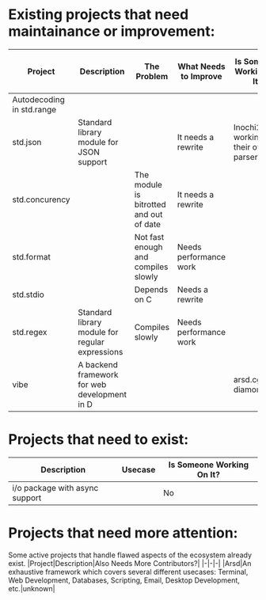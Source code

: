# Existing projects that need maintainance or improvement:
|Project|Description|The Problem|What Needs to Improve|Is Someone Working On It?|Possible Alternatives for New projects|
|-|-|-|-|-|-|
|Autodecoding in std.range|||||
|std.json|Standard library module for JSON support||It needs a rewrite|Inochi2d is working on their own parser.||
|std.concurency||The module is bitrotted and out of date|It needs a rewrite|||
|std.format||Not fast enough and compiles slowly|Needs performance work|||
|std.stdio||Depends on C|Needs a rewrite||arsd.terminal|
|std.regex|Standard library module for regular expressions|Compiles slowly|Needs performance work|||
|vibe|A backend framework for web development in D|||arsd.cgi and diamondmvc|

# Projects that need to exist:
|Description|Usecase|Is Someone Working On It?|
|-|-|-|
|i/o package with async support||No|

# Projects that need more attention:
Some active projects that handle flawed aspects of the ecosystem already exist.
|Project|Description|Also Needs More Contributors?|
|-|-|-|
|Arsd|An exhaustive framework which covers several different usecases: Terminal, Web Development, Databases, Scripting, Email, Desktop Development, etc.|unknown|  
